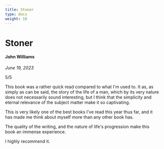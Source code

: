 ```yaml
---
title: Stoner
type: docs
weight: 10
---
```


# Stoner

#### John Williams

*June 19, 2023*  

5/5  

This book was a rather quick read compared to what I'm used to. It as, as simply as can be said, the story of the life of a man, which by its very nature does not necessarily sound interesting, but I think that the simplicity and eternal relevance of the subject matter make it so captivating.  

This is very likely one of the best books I've read this year thus far, and it has made me think about myself more than any other book has.  

The quality of the writing, and the nature of life's progression make this book an immense experience.  

I highly recommend it.  